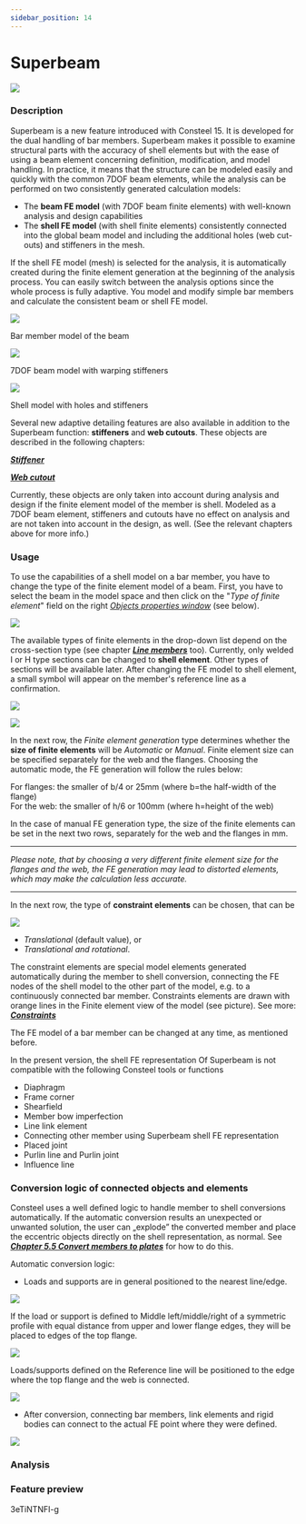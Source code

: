 ```yaml
---
sidebar_position: 14
---
```

# Superbeam

[![](https://Consteelsoftware.com/wp-content/uploads/2021/05/scr_dualbeam_demo_res.png)](./img/wp-content-uploads-2021-05-scr_dualbeam_demo_res.png)

<!-- /wp:image -->

<!-- wp:heading {"level":3} -->

### Description

<!-- /wp:heading -->

<!-- wp:paragraph {"align":"justify"} -->

Superbeam is a new feature introduced with Consteel 15. It is developed for the dual handling of bar members. Superbeam makes it possible to examine structural parts with the accuracy of shell elements but with the ease of using a beam element concerning definition, modification, and model handling. In practice, it means that the structure can be modeled easily and quickly with the common 7DOF beam elements, while the analysis can be performed on two consistently generated calculation models:

<!-- /wp:paragraph -->

<!-- wp:list -->

- The **beam FE model** (with 7DOF beam finite elements) with well-known analysis and design capabilities
- The **shell FE model** (with shell finite elements) consistently connected into the global beam model and including the additional holes (web cut-outs) and stiffeners in the mesh.

<!-- /wp:list -->

<!-- wp:paragraph -->

If the shell FE model (mesh) is selected for the analysis, it is automatically created during the finite element generation at the beginning of the analysis process. You can easily switch between the analysis options since the whole process is fully adaptive. You model and modify simple bar members and calculate the consistent beam or shell FE model.

<!-- /wp:paragraph -->

<!-- wp:columns -->

<!-- wp:column {"width":"33.34%","editorskit":{"devices":false,"desktop":true,"tablet":true,"mobile":true,"loggedin":true,"loggedout":true,"acf_visibility":"","acf_field":"","acf_condition":"","acf_value":"","migrated":false,"unit_test":false}} -->

<!-- wp:image {"align":"center","id":11619,"width":338,"height":150,"sizeSlug":"full","linkDestination":"media","editorskit":{"devices":false,"desktop":true,"tablet":true,"mobile":true,"loggedin":true,"loggedout":true,"acf_visibility":"","acf_field":"","acf_condition":"","acf_value":"","migrated":false,"unit_test":false}} -->

[![](https://Consteelsoftware.com/wp-content/uploads/2021/05/scr_dualbeam_stru.png)](./img/wp-content-uploads-2021-05-scr_dualbeam_stru.png)

Bar member model of the beam

<!-- /wp:image -->

<!-- /wp:column -->

<!-- wp:column {"width":"33.34%","editorskit":{"devices":false,"desktop":true,"tablet":true,"mobile":true,"loggedin":true,"loggedout":true,"acf_visibility":"","acf_field":"","acf_condition":"","acf_value":"","migrated":false,"unit_test":false}} -->

<!-- wp:image {"align":"center","id":11625,"width":338,"height":150,"sizeSlug":"full","linkDestination":"media"} -->

[![](https://Consteelsoftware.com/wp-content/uploads/2021/05/scr_dualbeam_FE_line.png)](./img/wp-content-uploads-2021-05-scr_dualbeam_FE_line.png)

7DOF beam model with warping stiffeners

<!-- /wp:image -->

<!-- /wp:column -->

<!-- wp:column {"width":"33.33%","editorskit":{"devices":false,"desktop":true,"tablet":true,"mobile":true,"loggedin":true,"loggedout":true,"acf_visibility":"","acf_field":"","acf_condition":"","acf_value":"","migrated":false,"unit_test":false}} -->

<!-- wp:image {"align":"center","id":11631,"width":338,"height":150,"sizeSlug":"full","linkDestination":"media"} -->

[![](https://Consteelsoftware.com/wp-content/uploads/2021/05/scr_dualbeam_FE_shell.png)](./img/wp-content-uploads-2021-05-scr_dualbeam_FE_shell.png)

Shell model with holes and stiffeners

<!-- /wp:image -->

<!-- /wp:column -->

<!-- /wp:columns -->

<!-- wp:paragraph {"align":"justify"} -->

Several new adaptive detailing features are also available in addition to the Superbeam function: **stiffeners** and **web cutouts**. These objects are described in the following chapters:

<!-- /wp:paragraph -->

<!-- wp:paragraph -->

**_[Stiffener](../5_0_structural-modeling/5_16_stiffener.md)_**

<!-- /wp:paragraph -->

<!-- wp:paragraph -->

_**[Web cutout](../5_0_structural-modeling/5_15_cutout.md)**_

<!-- /wp:paragraph -->

<!-- wp:paragraph {"align":"justify"} -->

Currently, these objects are only taken into account during analysis and design if the finite element model of the member is shell. Modeled as a 7DOF beam element, stiffeners and cutouts have no effect on analysis and are not taken into account in the design, as well. (See the relevant chapters above for more info.)

<!-- /wp:paragraph -->

<!-- wp:heading {"level":3} -->

### Usage

<!-- /wp:heading -->

<!-- wp:paragraph -->

To use the capabilities of a shell model on a bar member, you have to change the type of the finite element model of a beam. First, you have to select the beam in the model space and then click on the "_Type of finite element_" field on the right _[Objects properties window](../1_0_general-description/1_2_the-main-window.md#object-properties-window)_ (see below).

<!-- /wp:paragraph -->

<!-- wp:columns {"className":"is-style-default"} -->

<!-- wp:column {"width":"25%","editorskit":{"devices":false,"desktop":true,"tablet":true,"mobile":true,"loggedin":true,"loggedout":true,"acf_visibility":"","acf_field":"","acf_condition":"","acf_value":"","migrated":false,"unit_test":false}} -->

<!-- wp:image {"align":"left","id":11647,"width":231,"height":242,"sizeSlug":"full","linkDestination":"media","editorskit":{"devices":false,"desktop":true,"tablet":true,"mobile":true,"loggedin":true,"loggedout":true,"acf_visibility":"","acf_field":"","acf_condition":"","acf_value":"","migrated":false,"unit_test":false}} -->

[![](https://Consteelsoftware.com/wp-content/uploads/2021/05/grid_member_FE_type.png)](./img/wp-content-uploads-2021-05-grid_member_FE_type.png)

<!-- /wp:image -->

<!-- /wp:column -->

<!-- wp:column {"width":"75%"} -->

<!-- wp:paragraph -->

The available types of finite elements in the drop-down list depend on the cross-section type (see chapter **_[Line members](../5_0_structural-modeling/5_2_line-members.md#line-members)_** too). Currently, only welded I or H type sections can be changed to **shell element**. Other types of sections will be available later. After changing the FE model to shell element, a small symbol will appear on the member's reference line as a confirmation.

<!-- /wp:paragraph -->

<!-- wp:image {"id":11674,"width":183,"height":111,"sizeSlug":"large","linkDestination":"none"} -->

![](./img/wp-content-uploads-2021-05-symb_shellmember.png)

<!-- /wp:image -->

<!-- /wp:column -->

<!-- /wp:columns -->

<!-- wp:image {"align":"left","id":21879,"width":287,"height":92,"sizeSlug":"full","linkDestination":"media"} -->

[![](https://Consteelsoftware.com/wp-content/uploads/2021/05/grid_member_shell.png)](./img/wp-content-uploads-2021-05-grid_member_shell.png)

<!-- /wp:image -->

<!-- wp:paragraph -->

In the next row, the _Finite element generation_ type determines whether the **size of finite elements** will be _Automatic_ or _Manual_. Finite element size can be specified separately for the web and the flanges. Choosing the automatic mode, the FE generation will follow the rules below:

<!-- /wp:paragraph -->

<!-- wp:paragraph -->

For flanges: the smaller of b/4 or 25mm (where b=the half-width of the flange)  
For the web: the smaller of h/6 or 100mm (where h=height of the web)

<!-- /wp:paragraph -->

<!-- wp:paragraph -->

In the case of manual FE generation type, the size of the finite elements can be set in the next two rows, separately for the web and the flanges in mm.

<!-- /wp:paragraph -->

<!-- wp:separator {"align":"center"} -->

---

<!-- /wp:separator -->

<!-- wp:paragraph {"editorskit":{"indent":40,"devices":false,"desktop":true,"tablet":true,"mobile":true,"loggedin":true,"loggedout":true,"acf_visibility":"","acf_field":"","acf_condition":"","acf_value":"","migrated":false,"unit_test":false}} -->

_Please note, that by choosing a very different finite element size for the flanges and the web, the FE generation may lead to distorted elements, which may make the calculation less accurate._

<!-- /wp:paragraph -->

<!-- wp:separator {"align":"center"} -->

---

<!-- /wp:separator -->

<!-- wp:paragraph -->

In the next row, the type of **constraint elements** can be chosen, that can be

<!-- /wp:paragraph -->

<!-- wp:image {"align":"right","id":21887,"width":340,"height":399,"sizeSlug":"full","linkDestination":"media"} -->

[![](https://Consteelsoftware.com/wp-content/uploads/2021/05/scr_dualbeam_constraint.png)](./img/wp-content-uploads-2021-05-scr_dualbeam_constraint.png)

<!-- /wp:image -->

<!-- wp:list -->

- _Translational_ (default value), or
- _Translational and rotational_.

<!-- /wp:list -->

<!-- wp:paragraph -->

The constraint elements are special model elements generated automatically during the member to shell conversion, connecting the FE nodes of the shell model to the other part of the model, e.g. to a continuously connected bar member. Constraints elements are drawn with orange lines in the Finite element view of the model (see picture). See more: [**_Constraints_**](../5_0_structural-modeling/5_11_link-elements.md#constraints)

<!-- /wp:paragraph -->

<!-- wp:paragraph -->

The FE model of a bar member can be changed at any time, as mentioned before.

<!-- /wp:paragraph -->

<!-- wp:paragraph -->

<!-- /wp:paragraph -->

<!-- wp:paragraph -->

In the present version, the shell FE representation Of Superbeam is not compatible with the following Consteel tools or functions

<!-- /wp:paragraph -->

<!-- wp:list -->

- Diaphragm
- Frame corner
- Shearfield
- Member bow imperfection
- Line link element
- Connecting other member using Superbeam shell FE representation
- Placed joint
- Purlin line and Purlin joint
- Influence line

<!-- /wp:list -->

<!-- wp:heading {"level":3} -->

### Conversion logic of connected objects and elements

<!-- /wp:heading -->

<!-- wp:paragraph -->

Consteel uses a well defined logic to handle member to shell conversions automatically. If the automatic conversion results an unexpected or unwanted solution, the user can „explode” the converted member and place the eccentric objects directly on the shell representation, as normal. See **_[Chapter 5.5 Convert members to plates](../5_0_structural-modeling/5_6_convert-members-to-plates.md)_** for how to do this.

<!-- /wp:paragraph -->

<!-- wp:paragraph -->

Automatic conversion logic:

<!-- /wp:paragraph -->

<!-- wp:list -->

- Loads and supports are in general positioned to the nearest line/edge.

<!-- /wp:list -->

<!-- wp:image {"align":"center","id":29602,"width":344,"height":432,"sizeSlug":"full","linkDestination":"none"} -->

![](./img/wp-content-uploads-2021-12-nearest_edge-1.jpg)

<!-- /wp:image -->

<!-- wp:paragraph -->

If the load or support is defined to Middle left/middle/right of a symmetric profile with equal distance from upper and lower flange edges, they will be placed to edges of the top flange.

<!-- /wp:paragraph -->

<!-- wp:image {"align":"center","id":29608,"width":382,"height":247,"sizeSlug":"full","linkDestination":"none"} -->

![](./img/wp-content-uploads-2021-12-middle-to-top.jpg)

<!-- /wp:image -->

<!-- wp:paragraph -->

Loads/supports defined on the Reference line will be positioned to the edge where the top flange and the web is connected.

<!-- /wp:paragraph -->

<!-- wp:image {"align":"center","id":29614,"width":379,"height":241,"sizeSlug":"full","linkDestination":"none"} -->

![](./img/wp-content-uploads-2021-12-refline-to-top.jpg)

<!-- /wp:image -->

<!-- wp:list -->

- After conversion, connecting bar members, link elements and rigid bodies can connect to the actual FE point where they were defined.

<!-- /wp:list -->

<!-- wp:image {"align":"center","id":29620,"width":695,"height":259,"sizeSlug":"large","linkDestination":"none"} -->

![](./img/wp-content-uploads-2021-12-bars-links-1024x381.jpg)

<!-- /wp:image -->

<!-- wp:heading {"level":3} -->

### Analysis

<!-- /wp:heading -->

<!-- wp:paragraph -->

<!-- /wp:paragraph -->

<!-- wp:heading {"level":3} -->

### Feature preview

<!-- /wp:heading -->

<!-- wp:html -->

<YouTubeEmbedded>3eTiNTNFI-g</YouTubeEmbedded>

<!-- /wp:html -->
